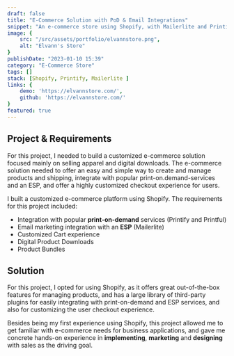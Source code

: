 ```yaml
---
draft: false
title: "E-Commerce Solution with PoD & Email Integrations"
snippet: "An e-commerce store using Shopify, with Mailerlite and Printify Integrations."
image: {
    src: "/src/assets/portfolio/elvannstore.png",
    alt: "Elvann's Store"
}
publishDate: "2023-01-10 15:39"
category: "E-Commerce Store"
tags: []
stack: [Shopify, Printify, Mailerlite ]
links: {
    demo: 'https://elvannstore.com/',
    github: 'https://elvannstore.com/'
}
featured: true
---
```


## Project & Requirements

For this project, I needed to build a customized e-commerce solution focused mainly on selling apparel and digital downloads.  The e-commerce solution needed to offer an easy and simple way to create and manage products and shipping, integrate with popular print-on.demand-services and an ESP, and offer a highly customized checkout experience for users.

I built a customized e-commerce platform using Shopify.  The requirements for this project included:

- Integration with popular **print-on-demand** services (Printify and Printful)
- Email marketing integration with an **ESP** (Mailerlite)
- Customized Cart experience
- Digital Product Downloads
- Product Bundles


## Solution

For this project, I opted for using Shopify, as it offers great out-of-the-box features for managing products, and has a large library of third-party plugins for easily integrating with print-on-demand and ESP services, and also for customizing the user checkout experience.

Besides being my first experience using Shopify, this project allowed me to get familiar with e-commerce needs for business applications, and gave me concrete hands-on experience in **implementing**, **marketing** and **designing** with sales as the driving goal.


 <!-- Although this project wasn't very heavily reliant on code, I got to learn the basics of the **Liquid template synthax**, and setup customizations for the website.

for this project, I needed a platform that could easily integrate with popular **print-on-demand** services, as I did not want to manage the **warehousing** of my products.  I also wanted more **flexibility** with the designs and a **low-risk** option for selling merchandise.  The rest of the store was going to be pretty simple as the rest of my products are mostly Digital Music downloads. -->

<!-- Besides product management, one of the most important aspects of this project for me was being able to integrate my store to my **Email Service Provider**, Mailerlite, so that I could keep track of the sales coming from **email marketing**.

This project was pretty simple and straight-forward, and frankly not extremely tech-intensive as plugins already existed to help with most of the project needs. Nonetheless I believe sometimes the most simple route is the best.  Using a pre-built solution for this was the best option for me as I needed to put up something quick and reliable that did not require a lot of customization. -->